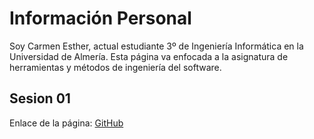 # Información Personal

Soy Carmen Esther, actual estudiante 3º de Ingeniería Informática en la Universidad de Almería. Esta página va enfocada a la asignatura de herramientas y métodos de ingeniería del software.

## Sesion 01

Enlace de la página: [GitHub](https://carmenesther.github.io/)
